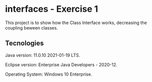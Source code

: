 # interfaces - Exercise 1
This project is to show how the Class Interface works, decreasing the coupling beween classes.

Tecnologies
-------------------------------------
Java version: 11.0.10 2021-01-19 LTS.

Eclipse version: Enterprise Java Developers - 2020-12.

Operating System: Windows 10 Enterprise.
